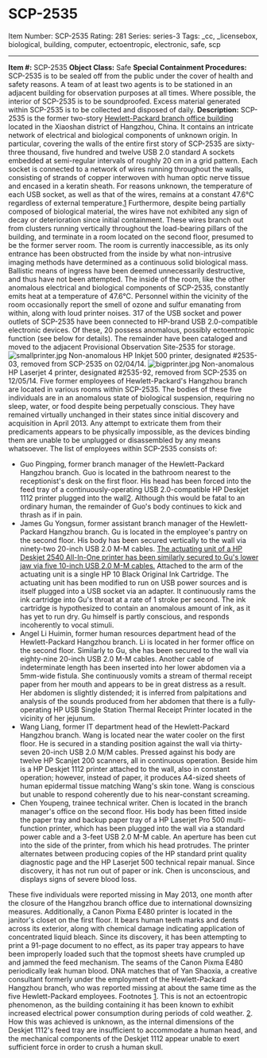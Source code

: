 # SCP-2535
Item Number: SCP-2535
Rating: 281
Series: series-3
Tags: _cc, _licensebox, biological, building, computer, ectoentropic, electronic, safe, scp

---

**Item #:** SCP-2535
**Object Class:** Safe
**Special Containment Procedures:** SCP-2535 is to be sealed off from the public under the cover of health and safety reasons. A team of at least two agents is to be stationed in an adjacent building for observation purposes at all times.
Where possible, the interior of SCP-2535 is to be soundproofed. Excess material generated within SCP-2535 is to be collected and disposed of daily.
**Description:** SCP-2535 is the former two-story [Hewlett-Packard branch office building](/scp-2211) located in the Xiaoshan district of Hangzhou, China. It contains an intricate network of electrical and biological components of unknown origin. In particular, covering the walls of the entire first story of SCP-2535 are sixty-three thousand, five hundred and twelve USB 2.0 standard A sockets embedded at semi-regular intervals of roughly 20 cm in a grid pattern. Each socket is connected to a network of wires running throughout the walls, consisting of strands of copper interwoven with human optic nerve tissue and encased in a keratin sheath. For reasons unknown, the temperature of each USB socket, as well as that of the wires, remains at a constant 47.6°C regardless of external temperature.[1](javascript:;) Furthermore, despite being partially composed of biological material, the wires have not exhibited any sign of decay or deterioration since initial containment.
These wires branch out from clusters running vertically throughout the load-bearing pillars of the building, and terminate in a room located on the second floor, presumed to be the former server room. The room is currently inaccessible, as its only entrance has been obstructed from the inside by what non-intrusive imaging methods have determined as a continuous solid biological mass. Ballistic means of ingress have been deemed unnecessarily destructive, and thus have not been attempted.
The inside of the room, like the other anomalous electrical and biological components of SCP-2535, constantly emits heat at a temperature of 47.6°C. Personnel within the vicinity of the room occasionally report the smell of ozone and sulfur emanating from within, along with loud printer noises.
317 of the USB socket and power outlets of SCP-2535 have been connected to HP-brand USB 2.0-compatible electronic devices. Of these, 20 possess anomalous, possibly ectoentropic function (see below for details). The remainder have been cataloged and moved to the adjacent Provisional Observation Site-2535 for storage.
![smallprinter.jpg](https://scp-wiki.wdfiles.com/local--files/scp-2535/smallprinter.jpg)
Non-anomalous HP Inkjet 500 printer, designated #2535-03, removed from SCP-2535 on 02/04/14.
![bigprinter.jpg](https://scp-wiki.wdfiles.com/local--files/scp-2535/bigprinter.jpg)
Non-anomalous HP Laserjet 4 printer, designated #2535-92, removed from SCP-2535 on 12/05/14.
Five former employees of Hewlett-Packard's Hangzhou branch are located in various rooms within SCP-2535. The bodies of these five individuals are in an anomalous state of biological suspension, requiring no sleep, water, or food despite being perpetually conscious. They have remained virtually unchanged in their states since initial discovery and acquisition in April 2013. Any attempt to extricate them from their predicaments appears to be physically impossible, as the devices binding them are unable to be unplugged or disassembled by any means whatsoever. The list of employees within SCP-2535 consists of:
  * Guo Pingping, former branch manager of the Hewlett-Packard Hangzhou branch. Guo is located in the bathroom nearest to the receptionist's desk on the first floor. His head has been forced into the feed tray of a continuously-operating USB 2.0-compatible HP Deskjet 1112 printer plugged into the wall[2](javascript:;). Although this would be fatal to an ordinary human, the remainder of Guo's body continues to kick and thrash as if in pain.
  * James Gu Yongsun, former assistant branch manager of the Hewlett-Packard Hangzhou branch. Gu is located in the employee's pantry on the second floor. His body has been secured vertically to the wall via ninety-two 20-inch USB 2.0 M-M cables. [The actuating unit of a HP Deskjet 2540 All-In-One printer has been similarly secured to Gu's lower jaw via five 10-inch USB 2.0 M-M cables.](/scp-2030) Attached to the arm of the actuating unit is a single HP 10 Black Original Ink Cartridge. The actuating unit has been modified to run on USB power sources and is itself plugged into a USB socket via an adapter. It continuously rams the ink cartridge into Gu's throat at a rate of 1 stroke per second. The ink cartridge is hypothesized to contain an anomalous amount of ink, as it has yet to run dry. Gu himself is partly conscious, and responds incoherently to vocal stimuli.
  * Angel Li Huimin, former human resources department head of the Hewlett-Packard Hangzhou branch. Li is located in her former office on the second floor. Similarly to Gu, she has been secured to the wall via eighty-nine 20-inch USB 2.0 M-M cables. Another cable of indeterminate length has been inserted into her lower abdomen via a 5mm-wide fistula. She continuously vomits a stream of thermal receipt paper from her mouth and appears to be in great distress as a result. Her abdomen is slightly distended; it is inferred from palpitations and analysis of the sounds produced from her abdomen that there is a fully-operating HP USB Single Station Thermal Receipt Printer located in the vicinity of her jejunum.
  * Wang Liang, former IT department head of the Hewlett-Packard Hangzhou branch. Wang is located near the water cooler on the first floor. He is secured in a standing position against the wall via thirty-seven 20-inch USB 2.0 M/M cables. Pressed against his body are twelve HP Scanjet 200 scanners, all in continuous operation. Beside him is a HP Deskjet 1112 printer attached to the wall, also in constant operation; however, instead of paper, it produces A4-sized sheets of human epidermal tissue matching Wang's skin tone. Wang is conscious but unable to respond coherently due to his near-constant screaming.
  * Chen Youpeng, trainee technical writer. Chen is located in the branch manager's office on the second floor. His body has been fitted inside the paper tray and backup paper tray of a HP Laserjet Pro 500 multi-function printer, which has been plugged into the wall via a standard power cable and a 3-feet USB 2.0 M-M cable. An aperture has been cut into the side of the printer, from which his head protrudes. The printer alternates between producing copies of the HP standard print quality diagnostic page and the HP Laserjet 500 technical repair manual. Since discovery, it has not run out of paper or ink. Chen is unconscious, and displays signs of severe blood loss.

These five individuals were reported missing in May 2013, one month after the closure of the Hangzhou branch office due to international downsizing measures.
Additionally, a Canon Pixma E480 printer is located in the janitor's closet on the first floor. It bears human teeth marks and dents across its exterior, along with chemical damage indicating application of concentrated liquid bleach. Since its discovery, it has been attempting to print a 91-page document to no effect, as its paper tray appears to have been improperly loaded such that the topmost sheets have crumpled up and jammed the feed mechanism.
The seams of the Canon Pixma E480 periodically leak human blood. DNA matches that of Yan Shaoxia, a creative consultant formerly under the employment of the Hewlett-Packard Hangzhou branch, who was reported missing at about the same time as the five Hewlett-Packard employees.
Footnotes
[1](javascript:;). This is not an ectoentropic phenomenon, as the building containing it has been known to exhibit increased electrical power consumption during periods of cold weather.
[2](javascript:;). How this was achieved is unknown, as the internal dimensions of the Deskjet 1112's feed tray are insufficient to accommodate a human head, and the mechanical components of the Deskjet 1112 appear unable to exert sufficient force in order to crush a human skull.